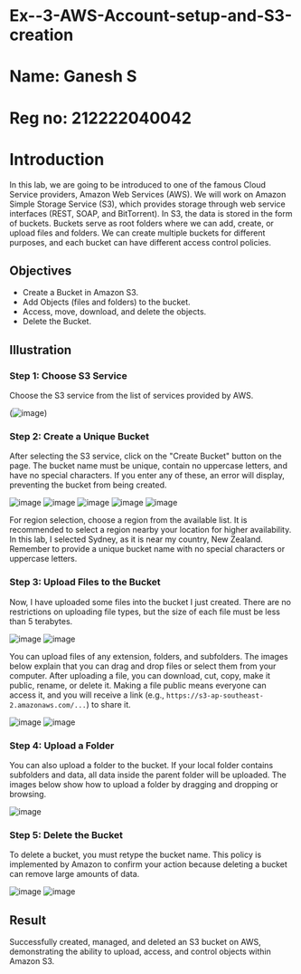 # Ex--3-AWS-Account-setup-and-S3-creation
# Name: Ganesh S
# Reg no: 212222040042
# Introduction

In this lab, we are going to be introduced to one of the famous Cloud Service providers, Amazon Web Services (AWS). We will work on Amazon Simple Storage Service (S3), which provides storage through web service interfaces (REST, SOAP, and BitTorrent). In S3, the data is stored in the form of buckets. Buckets serve as root folders where we can add, create, or upload files and folders. We can create multiple buckets for different purposes, and each bucket can have different access control policies.

## Objectives

- Create a Bucket in Amazon S3.
- Add Objects (files and folders) to the bucket.
- Access, move, download, and delete the objects.
- Delete the Bucket.

## Illustration

### Step 1: Choose S3 Service

Choose the S3 service from the list of services provided by AWS.

(![image](https://github.com/user-attachments/assets/d641bb01-a8f8-405c-914b-5ff7840a539d))

### Step 2: Create a Unique Bucket

After selecting the S3 service, click on the "Create Bucket" button on the page. The bucket name must be unique, contain no uppercase letters, and have no special characters. If you enter any of these, an error will display, preventing the bucket from being created.

![image](https://github.com/user-attachments/assets/6a447548-5dbb-4bee-be9a-14823d0bf6b0)
![image](https://github.com/user-attachments/assets/8f0c2e75-1106-4666-b67d-6335aab13ab8)
![image](https://github.com/user-attachments/assets/216498f3-1fbd-457e-b930-9589d28be372)
![image](https://github.com/user-attachments/assets/9ed831a6-3a1c-4aee-90d9-d871af80bd6c)
![image](https://github.com/user-attachments/assets/e32fc9f3-c82a-4b72-8b10-7a0477f9ccd6)

For region selection, choose a region from the available list. It is recommended to select a region nearby your location for higher availability. In this lab, I selected Sydney, as it is near my country, New Zealand. Remember to provide a unique bucket name with no special characters or uppercase letters.

### Step 3: Upload Files to the Bucket

Now, I have uploaded some files into the bucket I just created. There are no restrictions on uploading file types, but the size of each file must be less than 5 terabytes.

![image](https://github.com/user-attachments/assets/b4aa897c-f2e2-4473-8f90-595b530529e9)
![image](https://github.com/user-attachments/assets/3a137296-7bce-474e-9aee-90f1270da0b5)

You can upload files of any extension, folders, and subfolders. The images below explain that you can drag and drop files or select them from your computer. After uploading a file, you can download, cut, copy, make it public, rename, or delete it. Making a file public means everyone can access it, and you will receive a link (e.g., `https://s3-ap-southeast-2.amazonaws.com/...`) to share it.

![image](https://github.com/user-attachments/assets/5f1fee62-d590-494f-8345-aeb80745e810)
![image](https://github.com/user-attachments/assets/b3030041-ce14-43a8-8e6c-4c26a875d52e)

### Step 4: Upload a Folder

You can also upload a folder to the bucket. If your local folder contains subfolders and data, all data inside the parent folder will be uploaded. The images below show how to upload a folder by dragging and dropping or browsing.

![image](https://github.com/user-attachments/assets/f0ad8c4e-0d66-490f-a4e0-3ecc1d39ba25)

### Step 5: Delete the Bucket

To delete a bucket, you must retype the bucket name. This policy is implemented by Amazon to confirm your action because deleting a bucket can remove large amounts of data.

![image](https://github.com/user-attachments/assets/c09b5618-9d48-4d70-b59a-e76dd9c163f6)
![image](https://github.com/user-attachments/assets/a90ffaae-5bbd-4306-9227-f6f4dd715395)

## Result

Successfully created, managed, and deleted an S3 bucket on AWS, demonstrating the ability to upload, access, and control objects within Amazon S3.


